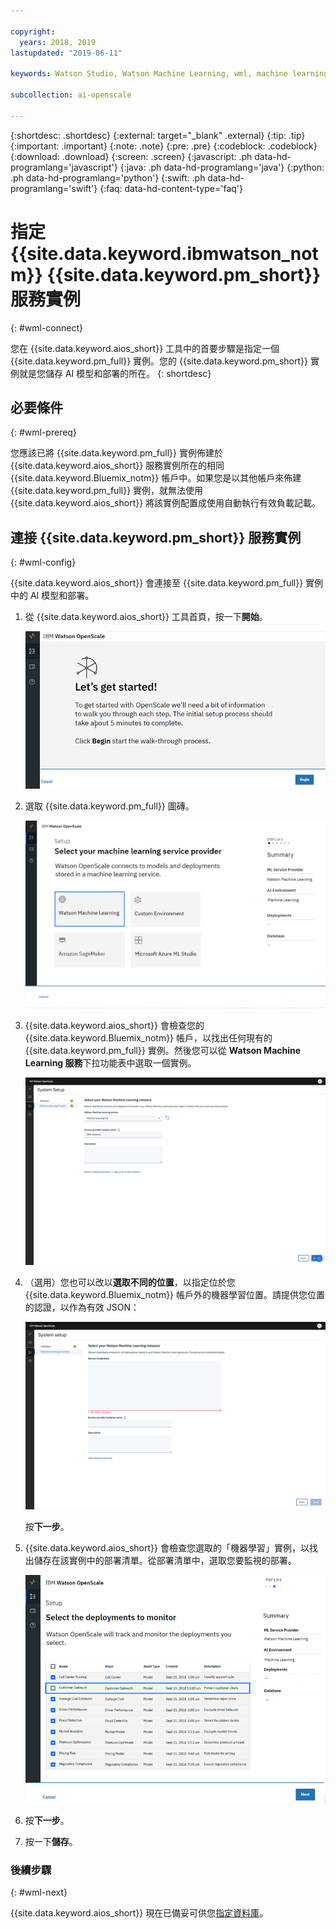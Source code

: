 ```yaml
---

copyright:
  years: 2018, 2019
lastupdated: "2019-06-11"

keywords: Watson Studio, Watson Machine Learning, wml, machine learning, services

subcollection: ai-openscale

---
```


{:shortdesc: .shortdesc}
{:external: target="_blank" .external}
{:tip: .tip}
{:important: .important}
{:note: .note}
{:pre: .pre}
{:codeblock: .codeblock}
{:download: .download}
{:screen: .screen}
{:javascript: .ph data-hd-programlang='javascript'}
{:java: .ph data-hd-programlang='java'}
{:python: .ph data-hd-programlang='python'}
{:swift: .ph data-hd-programlang='swift'}
{:faq: data-hd-content-type='faq'}

# 指定 {{site.data.keyword.ibmwatson_notm}} {{site.data.keyword.pm_short}} 服務實例
{: #wml-connect}

您在 {{site.data.keyword.aios_short}} 工具中的首要步驟是指定一個 {{site.data.keyword.pm_full}} 實例。您的 {{site.data.keyword.pm_short}} 實例就是您儲存 AI 模型和部署的所在。
{: shortdesc}

## 必要條件
{: #wml-prereq}

您應該已將 {{site.data.keyword.pm_full}} 實例佈建於 {{site.data.keyword.aios_short}} 服務實例所在的相同 {{site.data.keyword.Bluemix_notm}} 帳戶中。如果您是以其他帳戶來佈建 {{site.data.keyword.pm_full}} 實例，就無法使用 {{site.data.keyword.aios_short}} 將該實例配置成使用自動執行有效負載記載。

## 連接 {{site.data.keyword.pm_short}} 服務實例
{: #wml-config}

{{site.data.keyword.aios_short}} 會連接至 {{site.data.keyword.pm_full}} 實例中的 AI 模型和部署。

1.  從 {{site.data.keyword.aios_short}} 工具首頁，按一下**開始**。

    ![首頁](images/gs-config-start.png)

2.  選取 {{site.data.keyword.pm_full}} 圖磚。

    ![圖磚選擇](images/connect-wml.png)

3.  {{site.data.keyword.aios_short}} 會檢查您的 {{site.data.keyword.Bluemix_notm}} 帳戶，以找出任何現有的 {{site.data.keyword.pm_full}} 實例。然後您可以從 **Watson Machine Learning 服務**下拉功能表中選取一個實例。

    ![選取 {{site.data.keyword.pm_short}} 服務](images/gs-set-wml.png)

4.  （選用）您也可以改以**選取不同的位置**，以指定位於您 {{site.data.keyword.Bluemix_notm}} 帳戶外的機器學習位置。請提供您位置的認證，以作為有效 JSON：

    ![設定 {{site.data.keyword.pm_short}} 實例](images/gs-get-wml.png)

    按**下一步**。

5.  {{site.data.keyword.aios_short}} 會檢查您選取的「機器學習」實例，以找出儲存在該實例中的部署清單。從部署清單中，選取您要監視的部署。

    ![選取部署](images/gs-config-deploy.png)

6.  按**下一步**。
7.  按一下**儲存**。

### 後續步驟
{: #wml-next}

{{site.data.keyword.aios_short}} 現在已備妥可供您[指定資料庫](/docs/services/ai-openscale?topic=ai-openscale-connect-db)。
